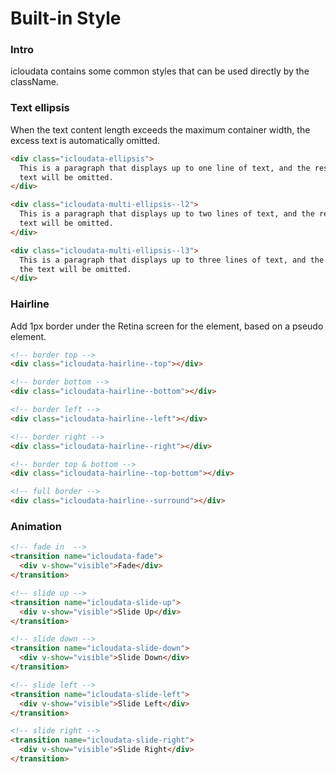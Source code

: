 # Built-in Style

### Intro

icloudata contains some common styles that can be used directly by the className.

### Text ellipsis

When the text content length exceeds the maximum container width, the excess text is automatically omitted.

```html
<div class="icloudata-ellipsis">
  This is a paragraph that displays up to one line of text, and the rest of the
  text will be omitted.
</div>

<div class="icloudata-multi-ellipsis--l2">
  This is a paragraph that displays up to two lines of text, and the rest of the
  text will be omitted.
</div>

<div class="icloudata-multi-ellipsis--l3">
  This is a paragraph that displays up to three lines of text, and the rest of
  the text will be omitted.
</div>
```

### Hairline

Add 1px border under the Retina screen for the element, based on a pseudo element.

```html
<!-- border top -->
<div class="icloudata-hairline--top"></div>

<!-- border bottom -->
<div class="icloudata-hairline--bottom"></div>

<!-- border left -->
<div class="icloudata-hairline--left"></div>

<!-- border right -->
<div class="icloudata-hairline--right"></div>

<!-- border top & bottom -->
<div class="icloudata-hairline--top-bottom"></div>

<!-- full border -->
<div class="icloudata-hairline--surround"></div>
```

### Animation

```html
<!-- fade in  -->
<transition name="icloudata-fade">
  <div v-show="visible">Fade</div>
</transition>

<!-- slide up -->
<transition name="icloudata-slide-up">
  <div v-show="visible">Slide Up</div>
</transition>

<!-- slide down -->
<transition name="icloudata-slide-down">
  <div v-show="visible">Slide Down</div>
</transition>

<!-- slide left -->
<transition name="icloudata-slide-left">
  <div v-show="visible">Slide Left</div>
</transition>

<!-- slide right -->
<transition name="icloudata-slide-right">
  <div v-show="visible">Slide Right</div>
</transition>
```
